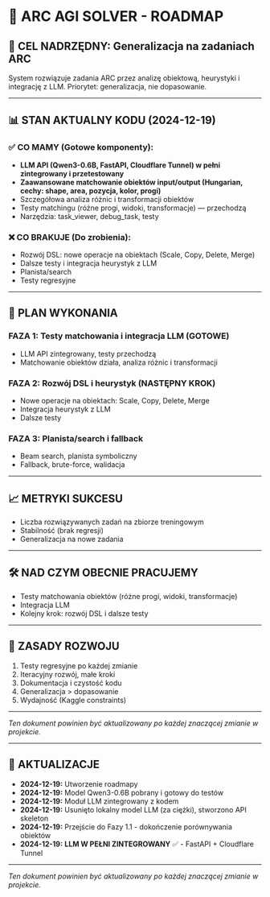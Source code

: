 # 🧩 ARC AGI SOLVER - ROADMAP

## 🎯 **CEL NADRZĘDNY:** Generalizacja na zadaniach ARC
System rozwiązuje zadania ARC przez analizę obiektową, heurystyki i integrację z LLM. Priorytet: generalizacja, nie dopasowanie.

---

## 📊 **STAN AKTUALNY KODU (2024-12-19)**

### ✅ **CO MAMY (Gotowe komponenty):**

- **LLM API (Qwen3-0.6B, FastAPI, Cloudflare Tunnel) w pełni zintegrowany i przetestowany**
- **Zaawansowane matchowanie obiektów input/output (Hungarian, cechy: shape, area, pozycja, kolor, progi)**
- Szczegółowa analiza różnic i transformacji obiektów
- Testy matchingu (różne progi, widoki, transformacje) — przechodzą
- Narzędzia: task_viewer, debug_task, testy

### ❌ **CO BRAKUJE (Do zrobienia):**

- Rozwój DSL: nowe operacje na obiektach (Scale, Copy, Delete, Merge)
- Dalsze testy i integracja heurystyk z LLM
- Planista/search
- Testy regresyjne

---

## 🚀 **PLAN WYKONANIA**

### **FAZA 1: Testy matchowania i integracja LLM (GOTOWE)**
- LLM API zintegrowany, testy przechodzą
- Matchowanie obiektów działa, analiza różnic i transformacji

### **FAZA 2: Rozwój DSL i heurystyk (NASTĘPNY KROK)**
- Nowe operacje na obiektach: Scale, Copy, Delete, Merge
- Integracja heurystyk z LLM
- Dalsze testy

### **FAZA 3: Planista/search i fallback**
- Beam search, planista symboliczny
- Fallback, brute-force, walidacja

---

## 📈 **METRYKI SUKCESU**
- Liczba rozwiązywanych zadań na zbiorze treningowym
- Stabilność (brak regresji)
- Generalizacja na nowe zadania

---

## 🛠 **NAD CZYM OBECNIE PRACUJEMY**
- Testy matchowania obiektów (różne progi, widoki, transformacje)
- Integracja LLM
- Kolejny krok: rozwój DSL i dalsze testy

---

## 📝 **ZASADY ROZWOJU**
1. Testy regresyjne po każdej zmianie
2. Iteracyjny rozwój, małe kroki
3. Dokumentacja i czystość kodu
4. Generalizacja > dopasowanie
5. Wydajność (Kaggle constraints)

---

*Ten dokument powinien być aktualizowany po każdej znaczącej zmianie w projekcie.*

---

## 🔄 **AKTUALIZACJE**

- **2024-12-19:** Utworzenie roadmapy
- **2024-12-19:** Model Qwen3-0.6B pobrany i gotowy do testów
- **2024-12-19:** Moduł LLM zintegrowany z kodem
- **2024-12-19:** Usunięto lokalny model LLM (za ciężki), stworzono API skeleton
- **2024-12-19:** Przejście do Fazy 1.1 - dokończenie porównywania obiektów
- **2024-12-19:** **LLM W PEŁNI ZINTEGROWANY** ✅ - FastAPI + Cloudflare Tunnel

---

*Ten dokument powinien być aktualizowany po każdej znaczącej zmianie w projekcie.* 